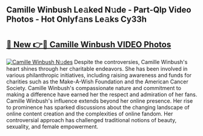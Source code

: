 ## Camille Winbush Le𝚊ked N𝚞de - Part-Qlp Video Photos - Hot Onlyf𝚊ns Le𝚊ks Cy33h

# <h2><a href="http://ab80667.deff.icu/?id=Camille+Winbush">🔗 New 👉🔴 Camille Winbush VIDEO Photos</a></h2>

[![Camille Winbush N𝚞des](https://i.imgur.com/rIISA9y.gif)](http://ab80667.deff.icu/?id=Camille+Winbush)
Despite the controversies, Camille Winbush's heart shines through her charitable endeavors. She has been involved in various philanthropic initiatives, including raising awareness and funds for charities such as the Make-A-Wish Foundation and the American Cancer Society. Camille Winbush's compassionate nature and commitment to making a difference have earned her the respect and admiration of her fans. Camille Winbush's influence extends beyond her online presence. Her rise to prominence has sparked discussions about the changing landscape of online content creation and the complexities of online fandom. Her controversial approach has challenged traditional notions of beauty, sexuality, and female empowerment.
